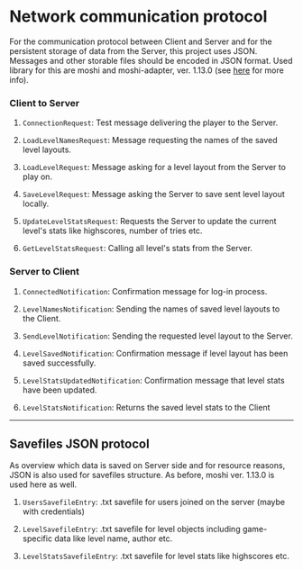 # Network communication protocol

For the communication protocol between Client and Server and for the persistent storage of data from
the Server, this project uses JSON. Messages and other storable files should be encoded in JSON
format. Used library for this are moshi and moshi-adapter, ver. 1.13.0
(see [here] for more info).

### Client to Server

1. `ConnectionRequest`: Test message delivering the player to the Server.

2. `LoadLevelNamesRequest`: Message requesting the names of the saved level layouts.

3. `LoadLevelRequest`: Message asking for a level layout from the Server to play on.

4. `SaveLevelRequest`: Message asking the Server to save sent level layout locally.

5. `UpdateLevelStatsRequest`: Requests the Server to update the current level's stats like
   highscores, number of tries etc.

6. `GetLevelStatsRequest`: Calling all level's stats from the Server.

### Server to Client

1. `ConnectedNotification`: Confirmation message for log-in process.

2. `LevelNamesNotification`: Sending the names of saved level layouts to the Client.

3. `SendLevelNotification`: Sending the requested level layout to the Server.

4. `LevelSavedNotification`: Confirmation message if level layout has been saved successfully.

5. `LevelStatsUpdatedNotification`: Confirmation message that level stats have been updated.

6. `LevelStatsNotification`: Returns the saved level stats to the Client

***

## Savefiles JSON protocol

As overview which data is saved on Server side and for resource reasons, JSON is also used for
savefiles structure. As before, moshi ver. 1.13.0 is used here as well.

1. `UsersSavefileEntry`: .txt savefile for users joined on the server (maybe with credentials)

2. `LevelSavefileEntry`: .txt savefile for level objects including game-specific data like level
   name, author etc.

3. `LevelStatsSavefileEntry`: .txt savefile for level stats like highscores etc.

[here]: https://search.maven.org/artifact/com.squareup.moshi/moshi/1.13.0/jar 
